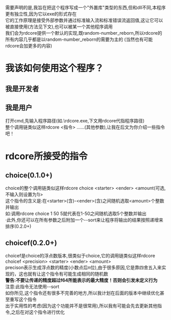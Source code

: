 需要声明的是,我旨在把这个程序写成一个"外置库"类型的东西,但和dll不同,本程序更有独立性,因为它以exe的形式存在<br>
它的工作原理是接受外部参数并通过标准输入流和标准错误流返回值,这让它可以被直接使用(方法见下文),也可以被某一个其他程序调用<br>
我们会为rdcore提供一个默认的实现,既random-number_reborn,所以rdcore的所有内容几乎都是以random-number_reborn的需要为主的
(当然也有可能rdcore会加更多的内容)
# 我该如何使用这个程序？
## 我是开发者
## 我是用户
打开cmd,先输入程序路径(如.\rdcore.exe,下文用rdcore代指程序路径)<br>
整个调用链类似这样rdcore <指令> ......(其他参数),让我在后文为你介绍一些指令吧！
# rdcore所接受的指令
## choice(0.1.0+)
choice的整个调用链类似这样rdcore choice \<starter\> \<ender\> \<amount(可选,不输入则设置为1)\><br>
这个指令的含义是:在\<starter\>(含)-\<ender\>(含)之间随机选取\<amount\>个整数并输出<br>
如:调用rdcore choice 1 50 5就代表在1-50之间随机选取5个整数并输出<br/>
·此外,你还可以在所有参数之后附加一个--sort来让程序将输出的结果按照递增来排序(0.2.0+)
## choicef(0.2.0+)
choicef是choice的浮点数版本,很类似于choice,它的调用链类似这样rdcore choicef \<precision\> \<starter\> \<ender\> \<amount\> <br>
precison表示生成浮点数的精度(小数点后n位),由于很多原因,它是靠四舍五入来实现的，这也就有让这个指令有可能生成相同的随机数 <br>
**警告:不要让传递的精度超过f64所能表示的最大精度！否则会引发未定义行为** <br>
注意:此指令无法使用--sort <br>
如你所见,这个指令还有很多不完善的地方,所以我计划在后面的版本中继续优化甚至重写这个指令<br>
出于实用性的考虑(因为这个功能并不是很常用),所以我有可能会先去更新其他指令,之后在对这个指令进行优化
